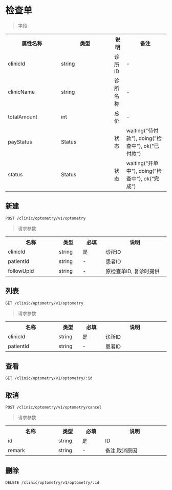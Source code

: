 # 检查单

> 字段

<table>
    <tr>
        <th style="width:150px;">属性名称</th>
        <th style="width:150px;">类型</th>
        <th>说明</th>
        <th>备注</th>
    </tr>
    <tr>
        <td>clinicId</td>
        <td>string</td>
        <td>诊所ID</td>
        <td>-</td>
    </tr>
    <tr>
        <td>clinicName</td>
        <td>string</td>
        <td>诊所名称</td>
        <td>-</td>
    </tr>  
    <tr>
        <td>totalAmount</td>
        <td>int</td>
        <td>总价</td>
        <td>-</td>
    </tr>
    <tr>
        <td>payStatus</td>
        <td>Status</td>
        <td>状态</td>
        <td>waiting("待付款"), doing("检查中"), ok("已付款")</td>
    </tr>
    <tr>
        <td>status</td>
        <td>Status</td>
        <td>状态</td>
        <td>waiting("开单中"), doing("检查中"), ok("完成")</td>
    </tr>
</table>


## 新建

```
POST /clinic/optometry/v1/optometry
```

>请求参数
<table>
    <tr>
        <th style="width:150px;">名称</th>
        <th style="width:60px;">类型</th>
        <th style="width:60px;">必填</th>
        <th style="width:200px;">说明</th>
    </tr>
    <tr>
        <td>clinicId</td>
        <td>string</td>
        <td>是</td>
        <td>诊所ID</td>
    </tr>
    <tr>
        <td>patientId</td>
        <td>string</td>
        <td>-</td>
        <td>患者ID</td>
    </tr>
    <tr>
        <td>followUpId</td>
        <td>string</td>
        <td>-</td>
        <td>原检查单ID, 复诊时提供</td>
    </tr>
</table>

## 列表

```
GET /clinic/optometry/v1/optometry
```

>请求参数
<table>
    <tr>
        <th style="width:150px;">名称</th>
        <th style="width:60px;">类型</th>
        <th style="width:60px;">必填</th>
        <th style="width:200px;">说明</th>
    </tr>
    <tr>
        <td>clinicId</td>
        <td>string</td>
        <td>是</td>
        <td>诊所ID</td>
    </tr>
    <tr>
        <td>patientId</td>
        <td>string</td>
        <td>-</td>
        <td>患者ID</td>
    </tr>
</table>

## 查看

```
GET /clinic/optometry/v1/optometry/:id
```

## 取消

```
POST /clinic/optometry/v1/optometry/cancel
```

>请求参数
<table>
    <tr>
        <th style="width:150px;">名称</th>
        <th style="width:60px;">类型</th>
        <th style="width:60px;">必填</th>
        <th style="width:200px;">说明</th>
    </tr>
    <tr>
        <td>id</td>
        <td>string</td>
        <td>是</td>
        <td>ID</td>
    </tr>
    <tr>
        <td>remark</td>
        <td>string</td>
        <td>-</td>
        <td>备注,取消原因</td>
    </tr>
</table>

## 删除

```
DELETE /clinic/optometry/v1/optometry/:id
```
